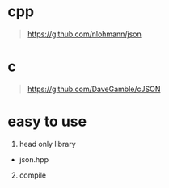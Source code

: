 # cpp

> https://github.com/nlohmann/json

# c

> https://github.com/DaveGamble/cJSON

# easy to use

1. head only library

* json.hpp

2. compile